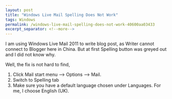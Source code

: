 ```yaml
---
layout: post
title: "Windows Live Mail Spelling Does Not Work"
tags: Windows
permalink: /windows-live-mail-spelling-does-not-work-40600aa03433
excerpt_separator: <!--more-->
---
```

I am using Windows Live Mail 2011 to write blog post, as Writer cannot connect to Blogger here in China. But at first Spelling button was greyed out and I did not know why.

Well, the fix is not hard to find,

1. Click Mail start menu –> Options –> Mail.
1. Switch to Spelling tab
1. Make sure you have a default language chosen under Languages. For me, I choose English (UK).
<!--more-->